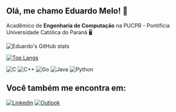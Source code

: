 ## Olá, me chamo Eduardo Melo! 👋

Acadêmico de **Engenharia de Computação** na PUCPR - Pontifícia Universidade Católica do Paraná 🖥️

![Eduardo's GitHub stats](https://github-readme-stats.vercel.app/api?username=edufmelo&theme=algolia)

[![Top Langs](https://github-readme-stats.vercel.app/api/top-langs/?username=edufmelo&layout=compact&theme=algolia)](https://github.com/anuraghazra/github-readme-stats)


![C](https://img.shields.io/badge/c-%2300599C.svg?style=for-the-badge&logo=c&logoColor=white) 
![C++](https://img.shields.io/badge/c++-%2300599C.svg?style=for-the-badge&logo=c%2B%2B&logoColor=white) 
![Go](https://img.shields.io/badge/go-%2300ADD8.svg?style=for-the-badge&logo=go&logoColor=white) 
![Java](https://img.shields.io/badge/java-%23ED8B00.svg?style=for-the-badge&logo=openjdk&logoColor=white) 
![Python](https://img.shields.io/badge/python-3670A0?style=for-the-badge&logo=python&logoColor=ffdd54) 

## Você também me encontra em:

[![Linkedin](https://img.shields.io/badge/LinkedIn-0077B5?style=for-the-badge&logo=linkedin&logoColor=white)](https://www.linkedin.com/in/eduardoferreirademelo/)
[![Outlook](https://img.shields.io/badge/Microsoft_Outlook-0078D4?style=for-the-badge&logo=microsoft-outlook&logoColor=white)](mailto:eduferreirademelo@outlook.com)



